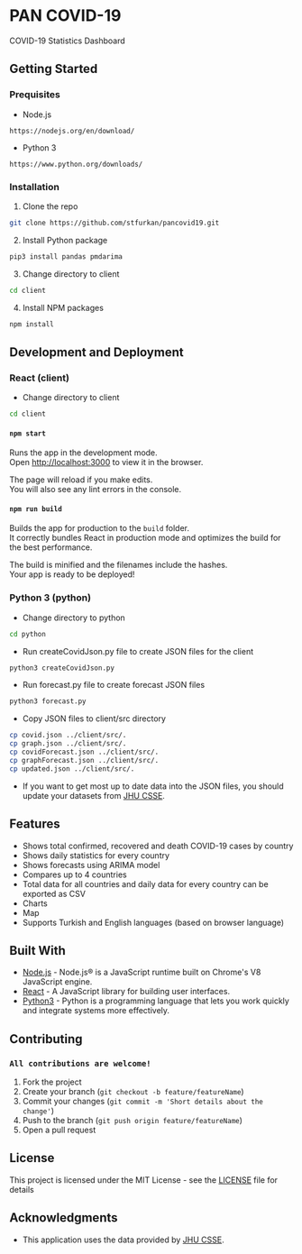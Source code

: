 # PAN COVID-19

COVID-19 Statistics Dashboard

## Getting Started

### Prequisites

- Node.js

```
https://nodejs.org/en/download/
```

- Python 3

```
https://www.python.org/downloads/
```

### Installation

1. Clone the repo

```sh
git clone https://github.com/stfurkan/pancovid19.git
```

2. Install Python package

```sh
pip3 install pandas pmdarima
```

3. Change directory to client

```sh
cd client
```

4. Install NPM packages

```sh
npm install
```

## Development and Deployment

### React (client)

- Change directory to client

```sh
cd client
```

#### `npm start`

Runs the app in the development mode.<br>
Open [http://localhost:3000](http://localhost:3000) to view it in the browser.

The page will reload if you make edits.<br>
You will also see any lint errors in the console.

#### `npm run build`

Builds the app for production to the `build` folder.<br>
It correctly bundles React in production mode and optimizes the build for the best performance.

The build is minified and the filenames include the hashes.<br>
Your app is ready to be deployed!

### Python 3 (python)

- Change directory to python

```sh
cd python
```

- Run createCovidJson.py file to create JSON files for the client

```sh
python3 createCovidJson.py
```

- Run forecast.py file to create forecast JSON files

```sh
python3 forecast.py
```

- Copy JSON files to client/src directory

```sh
cp covid.json ../client/src/.
cp graph.json ../client/src/.
cp covidForecast.json ../client/src/.
cp graphForecast.json ../client/src/.
cp updated.json ../client/src/.
```

- If you want to get most up to date data into the JSON files, you should update your datasets from [JHU CSSE](https://github.com/CSSEGISandData/COVID-19/tree/master/csse_covid_19_data/csse_covid_19_time_series).

## Features

- Shows total confirmed, recovered and death COVID-19 cases by country
- Shows daily statistics for every country
- Shows forecasts using ARIMA model
- Compares up to 4 countries
- Total data for all countries and daily data for every country can be exported as CSV
- Charts
- Map
- Supports Turkish and English languages (based on browser language)

## Built With

- [Node.js](https://nodejs.org/) - Node.js® is a JavaScript runtime built on Chrome's V8 JavaScript engine.
- [React](https://reactjs.org/) - A JavaScript library for building user interfaces.
- [Python3](https://www.python.org/) - Python is a programming language that lets you work quickly
  and integrate systems more effectively.

## Contributing

### `All contributions are welcome!`

1. Fork the project
2. Create your branch (`git checkout -b feature/featureName`)
3. Commit your changes (`git commit -m 'Short details about the change'`)
4. Push to the branch (`git push origin feature/featureName`)
5. Open a pull request

## License

This project is licensed under the MIT License - see the [LICENSE](LICENSE) file for details

## Acknowledgments

- This application uses the data provided by [JHU CSSE](https://github.com/CSSEGISandData/COVID-19).
